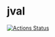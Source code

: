 # jval

[![Actions Status](https://github.com/emgyrz/jval/workflows/test/badge.svg)](https://github.com/emgyrz/jval/actions)
